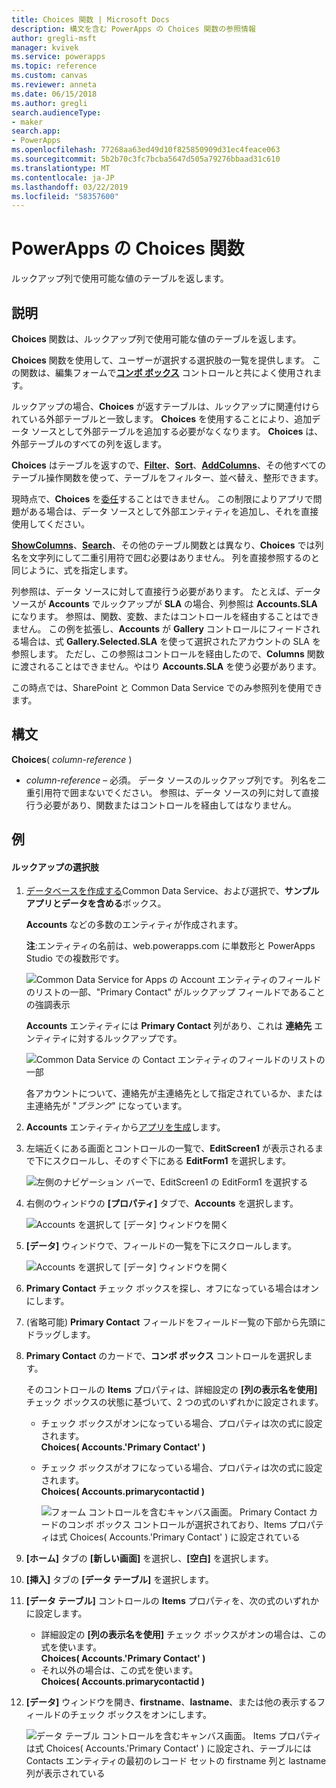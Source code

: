 ```yaml
---
title: Choices 関数 | Microsoft Docs
description: 構文を含む PowerApps の Choices 関数の参照情報
author: gregli-msft
manager: kvivek
ms.service: powerapps
ms.topic: reference
ms.custom: canvas
ms.reviewer: anneta
ms.date: 06/15/2018
ms.author: gregli
search.audienceType:
- maker
search.app:
- PowerApps
ms.openlocfilehash: 77268aa63ed49d10f825850909d31ec4feace063
ms.sourcegitcommit: 5b2b70c3fc7bcba5647d505a79276bbaad31c610
ms.translationtype: MT
ms.contentlocale: ja-JP
ms.lasthandoff: 03/22/2019
ms.locfileid: "58357600"
---
```

# <a name="choices-function-in-powerapps"></a>PowerApps の Choices 関数
ルックアップ列で使用可能な値のテーブルを返します。

## <a name="description"></a>説明
**Choices** 関数は、ルックアップ列で使用可能な値のテーブルを返します。  

**Choices** 関数を使用して、ユーザーが選択する選択肢の一覧を提供します。 この関数は、編集フォームで[**コンボ ボックス**](../controls/control-combo-box.md) コントロールと共によく使用されます。

ルックアップの場合、**Choices** が返すテーブルは、ルックアップに関連付けられている外部テーブルと一致します。 **Choices** を使用することにより、追加データ ソースとして外部テーブルを追加する必要がなくなります。 **Choices** は、外部テーブルのすべての列を返します。

**Choices** はテーブルを返すので、[**Filter**](function-filter-lookup.md)、[**Sort**](function-sort.md)、[**AddColumns**](function-table-shaping.md)、その他すべてのテーブル操作関数を使って、テーブルをフィルター、並べ替え、整形できます。 

現時点で、**Choices** を[委任](../delegation-overview.md)することはできません。 この制限によりアプリで問題がある場合は、データ ソースとして外部エンティティを追加し、それを直接使用してください。 

[**ShowColumns**](function-table-shaping.md)、[**Search**](function-filter-lookup.md)、その他のテーブル関数とは異なり、**Choices** では列名を文字列にして二重引用符で囲む必要はありません。 列を直接参照するのと同じように、式を指定します。

列参照は、データ ソースに対して直接行う必要があります。 たとえば、データ ソースが **Accounts** でルックアップが **SLA** の場合、列参照は **Accounts.SLA** になります。 参照は、関数、変数、またはコントロールを経由することはできません。 この例を拡張し、**Accounts** が **Gallery** コントロールにフィードされる場合は、式 **Gallery.Selected.SLA** を使って選択されたアカウントの SLA を参照します。 ただし、この参照はコントロールを経由したので、**Columns** 関数に渡されることはできません。やはり **Accounts.SLA** を使う必要があります。

この時点では、SharePoint と Common Data Service でのみ参照列を使用できます。

## <a name="syntax"></a>構文
**Choices**( *column-reference* )

* *column-reference* – 必須。  データ ソースのルックアップ列です。 列名を二重引用符で囲まないでください。 参照は、データ ソースの列に対して直接行う必要があり、関数またはコントロールを経由してはなりません。

## <a name="examples"></a>例

#### <a name="choices-for-a-lookup"></a>ルックアップの選択肢

1. [データベースを作成する](../../../administrator/create-database.md)Common Data Service、および選択で、**サンプル アプリとデータを含める**ボックス。

    **Accounts** などの多数のエンティティが作成されます。

    **注**:エンティティの名前は、web.powerapps.com に単数形と PowerApps Studio での複数形です。

    ![Common Data Service for Apps の Account エンティティのフィールドのリストの一部、"Primary Contact" がルックアップ フィールドであることの強調表示](media/function-choices/entity-account.png)

    **Accounts** エンティティには **Primary Contact** 列があり、これは **連絡先** エンティティに対するルックアップです。  

    ![Common Data Service の Contact エンティティのフィールドのリストの一部](media/function-choices/entity-contact.png)

    各アカウントについて、連絡先が主連絡先として指定されているか、または主連絡先が "*ブランク*" になっています。

2. **Accounts** エンティティから[アプリを生成](../data-platform-create-app.md)します。

3. 左端近くにある画面とコントロールの一覧で、**EditScreen1** が表示されるまで下にスクロールし、そのすぐ下にある **EditForm1** を選択します。

    ![左側のナビゲーション バーで、EditScreen1 の EditForm1 を選択する](media/function-choices/select-editform.png)

4. 右側のウィンドウの **[プロパティ]** タブで、**Accounts** を選択します。

    ![Accounts を選択して [データ] ウィンドウを開く](media/function-choices/open-data-pane.png)

5. **[データ]** ウィンドウで、フィールドの一覧を下にスクロールします。

    ![Accounts を選択して [データ] ウィンドウを開く](media/function-choices/field-list.png)

6. **Primary Contact** チェック ボックスを探し、オフになっている場合はオンにします。

7. (省略可能) **Primary Contact** フィールドをフィールド一覧の下部から先頭にドラッグします。

8. **Primary Contact** のカードで、**コンボ ボックス** コントロールを選択します。

    そのコントロールの **Items** プロパティは、詳細設定の **[列の表示名を使用]** チェック ボックスの状態に基づいて、2 つの式のいずれかに設定されます。

   - チェック ボックスがオンになっている場合、プロパティは次の式に設定されます。<br>**Choices( Accounts.'Primary Contact' )**
   - チェック ボックスがオフになっている場合、プロパティは次の式に設定されます。<br>**Choices( Accounts.primarycontactid )**

     ![フォーム コントロールを含むキャンバス画面。 **Primary Contact** カードの**コンボ ボックス** コントロールが選択されており、Items プロパティは式 Choices( Accounts.'Primary Contact' ) に設定されている](media/function-choices/accounts-primary-contact.png)

9. **[ホーム]** タブの **[新しい画面]** を選択し、**[空白]** を選択します。

10. **[挿入]** タブの **[データ テーブル]** を選択します。

11. **[データ テーブル]** コントロールの **Items** プロパティを、次の式のいずれかに設定します。

     - 詳細設定の **[列の表示名を使用]** チェック ボックスがオンの場合は、この式を使います。<br>**Choices( Accounts.'Primary Contact' )**
     - それ以外の場合は、この式を使います。<br>**Choices( Accounts.primarycontactid )**

12. **[データ]** ウィンドウを開き、**firstname**、**lastname**、または他の表示するフィールドのチェック ボックスをオンにします。

     ![データ テーブル コントロールを含むキャンバス画面。 Items プロパティは式 Choices( Accounts.'Primary Contact' ) に設定され、テーブルには Contacts エンティティの最初のレコード セットの firstname 列と lastname 列が表示されている](media/function-choices/full-accounts-pc.png)
